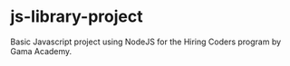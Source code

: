 # js-library-project
Basic Javascript project using NodeJS for the Hiring Coders program by Gama Academy.
